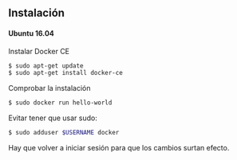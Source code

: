 ## Instalación
#### Ubuntu 16.04

Instalar Docker CE

```bash
$ sudo apt-get update
$ sudo apt-get install docker-ce

```

Comprobar la instalación
```bash
$ sudo docker run hello-world
```

Evitar tener que usar sudo:

```bash
$ sudo adduser $USERNAME docker
```

Hay que volver a iniciar sesión para que los cambios surtan efecto.
